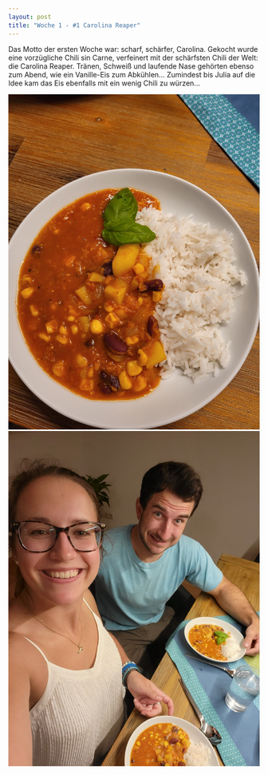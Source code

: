 ```yaml
---
layout: post
title: "Woche 1 - #1 Carolina Reaper"
---
```


Das Motto der ersten Woche war: scharf, schärfer, Carolina. Gekocht wurde eine vorzügliche Chili sin Carne, verfeinert mit der schärfsten Chili der Welt: die Carolina Reaper. Tränen, Schweiß und laufende Nase gehörten ebenso zum Abend, wie ein Vanille-Eis zum Abkühlen... Zumindest bis Julia auf die Idee kam das Eis ebenfalls mit ein wenig Chili zu würzen...

![Chili sin Carne](/images/001_01.jpg)
![Julia & Freddy con Chili](/images/001_02.jpg)
